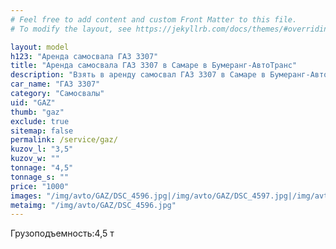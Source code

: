 ```yaml
---
# Feel free to add content and custom Front Matter to this file.
# To modify the layout, see https://jekyllrb.com/docs/themes/#overriding-theme-defaults

layout: model
h123: "Аренда самосвала ГАЗ 3307"
title: "Аренда самосвала ГАЗ 3307 в Самаре в Бумеранг-АвтоТранс"
description: "Взять в аренду самосвал ГАЗ 3307 в Самаре в Бумеранг-АвтоТранс"
car_name: "ГАЗ 3307"
category: "Самосвалы"
uid: "GAZ"
thumb: "gaz"
exclude: true
sitemap: false
permalink: /service/gaz/
kuzov_l: "3,5"
kuzov_w: ""
tonnage: "4,5"
tonnage_s: ""
price: "1000"
images: "/img/avto/GAZ/DSC_4596.jpg|/img/avto/GAZ/DSC_4597.jpg|/img/avto/GAZ/DSC_4598.jpg"
metaimg: "/img/avto/GAZ/DSC_4596.jpg"
---
```


<p><span>Грузоподъемность:</span><span>4,5 т</span></p>

